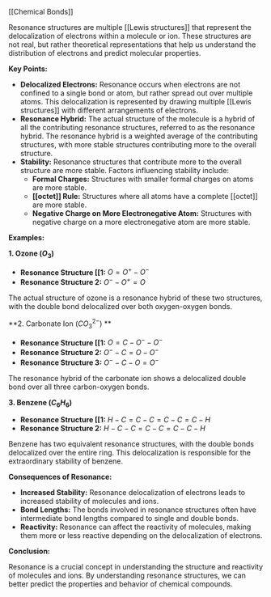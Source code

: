 [[Chemical Bonds]]

Resonance structures are multiple [[Lewis structures]] that represent the delocalization of electrons within a molecule or ion. These structures are not real, but rather theoretical representations that help us understand the distribution of electrons and predict molecular properties. 

**Key Points:**

* **Delocalized Electrons:** Resonance occurs when electrons are not confined to a single bond or atom, but rather spread out over multiple atoms. This delocalization is represented by drawing multiple [[Lewis structures]] with different arrangements of electrons.
* **Resonance Hybrid:** The actual structure of the molecule is a hybrid of all the contributing resonance structures, referred to as the resonance hybrid. The resonance hybrid is a weighted average of the contributing structures, with more stable structures contributing more to the overall structure.
* **Stability:** Resonance structures that contribute more to the overall structure are more stable. Factors influencing stability include:
    * **Formal Charges:** Structures with smaller formal charges on atoms are more stable.
    * **[[octet]] Rule:** Structures where all atoms have a complete [[octet]] are more stable.
    * **Negative Charge on More Electronegative Atom:** Structures with negative charge on a more electronegative atom are more stable.

**Examples:**

**1. Ozone ($O_3$)**

* **Resonance Structure [[1:** $O=O^+ - O^-$
* **Resonance Structure 2:** $O^- - O^+ = O$

The actual structure of ozone is a resonance hybrid of these two structures, with the double bond delocalized over both oxygen-oxygen bonds.

**2. Carbonate Ion ($CO_3^{2-}$) **

* **Resonance Structure [[1:** 
$O=C - O^- - O^-$
* **Resonance Structure 2:** 
$O^- - C = O - O^-$
* **Resonance Structure 3:** 
$O^- - C - O = O^-$

The resonance hybrid of the carbonate ion shows a delocalized double bond over all three carbon-oxygen bonds.

**3. Benzene ($C_6H_6$)**

* **Resonance Structure [[1:** 
$H-C=C-C=C-C=C-H$
* **Resonance Structure 2:** 
$H-C-C=C-C=C-C-H$

Benzene has two equivalent resonance structures, with the double bonds delocalized over the entire ring. This delocalization is responsible for the extraordinary stability of benzene.

**Consequences of Resonance:**

* **Increased Stability:** Resonance delocalization of electrons leads to increased stability of molecules and ions.
* **Bond Lengths:** The bonds involved in resonance structures often have intermediate bond lengths compared to single and double bonds.
* **Reactivity:** Resonance can affect the reactivity of molecules, making them more or less reactive depending on the delocalization of electrons.

**Conclusion:**

Resonance is a crucial concept in understanding the structure and reactivity of molecules and ions. By understanding resonance structures, we can better predict the properties and behavior of chemical compounds. 
